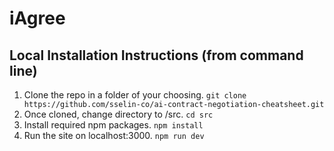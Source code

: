 # iAgree

## Local Installation Instructions (from command line)
1. Clone the repo in a folder of your choosing. `git clone https://github.com/sselin-co/ai-contract-negotiation-cheatsheet.git`
2. Once cloned, change directory to /src. `cd src`
3. Install required npm packages. `npm install`
4. Run the site on localhost:3000. `npm run dev`
